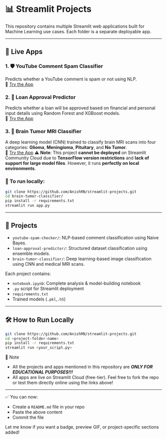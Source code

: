 # 📊 Streamlit Projects

This repository contains multiple Streamlit web applications built for Machine Learning use cases. Each folder is a separate deployable app.

---

## 🚀 Live Apps

### 1. 🛡️ YouTube Comment Spam Classifier  
Predicts whether a YouTube comment is spam or not using NLP.  
🔗 [Try the App](https://app-projects-codswfznsoai3mlknvqvsa.streamlit.app/)

### 2. 🏦 Loan Approval Predictor  
Predicts whether a loan will be approved based on financial and personal input details using Random Forest and XGBoost models.  
🔗 [Try the App](https://app-projects-bpgjh4riyznxdtbmjen3tc.streamlit.app/)

### 3. 🧠 Brain Tumor MRI Classifier  
A deep learning model (CNN) trained to classify brain MRI scans into four categories: **Glioma**, **Meningioma**, **Pituitary**, and **No Tumor**.  
🔗 [Try the App](https://app-projects-vbc93rqtnisk9z8whihewb.streamlit.app/)
⚠️ **Note**: This project **cannot be deployed** on Streamlit Community Cloud due to **TensorFlow version restrictions** and **lack of support for large model files**. However, it runs **perfectly on local environments**.

### 🔧 To run locally:
```bash
git clone https://github.com/AnishRN/streamlit-projects.git
cd brain-tumor-classifier/
pip install -r requirements.txt
streamlit run app.py
```
---

## 📁 Projects

- `youtube-spam-checker/`: NLP-based comment classification using Naive Bayes.
- `loan-approval-predictor/`: Structured dataset classification using ensemble models.
- `brain-tumor-classifier/`: Deep learning-based image classification using CNN and medical MRI scans.
  
Each project contains:
- `notebook.ipynb`: Complete analysis & model-building notebook
- `.py` script for Streamlit deployment
- `requirements.txt`
- Trained models (`.pkl`,`.h5`)

---

## 🛠 How to Run Locally

```bash
git clone https://github.com/AnishRN/streamlit-projects.git
cd <project-folder-name>
pip install -r requirements.txt
streamlit run <your_script.py>
```

📌 Note
- All the projects and apps mentioned in this repository are ***ONLY FOR EDUCATIONAL PURPOSES!!!***
- All apps are live on Streamlit Cloud (free-tier). Feel free to fork the repo or test them directly online using the links above!

---

✅ You can now:
- Create a `README.md` file in your repo
- Paste the above content
- Commit the file

Let me know if you want a badge, preview GIF, or project-specific sections added!
